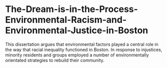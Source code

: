 # The-Dream-is-in-the-Process-Environmental-Racism-and-Environmental-Justice-in-Boston
This dissertation argues that environmental factors played a central role in the way that racial inequality functioned in Boston. In response to injustices, minority residents and groups employed a number of environmentally orientated strategies to rebuild their community. 
